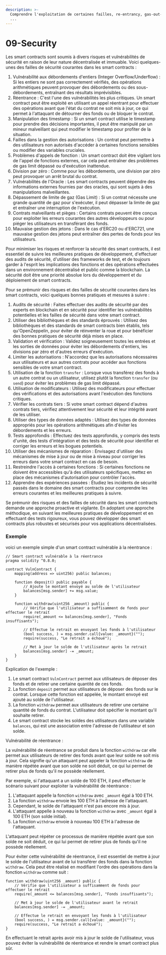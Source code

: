 ```yaml
---
description: >-
  Comprendre l'exploitation de certaines failles, re-entrancy, gas-out-limit,
  ...
---
```


# 09-Security

Les smart contracts sont soumis à divers risques et vulnérabilités de sécurité en raison de leur nature décentralisée et immuable. Voici quelques-unes des failles de sécurité courantes dans les smart contracts :

1. Vulnérabilité aux débordements d'entiers (Integer Overflow/Underflow) : Si les entiers ne sont pas correctement vérifiés, des opérations arithmétiques peuvent provoquer des débordements ou des sous-débordements, entraînant des résultats imprévisibles.
2. Réentrance : C'est l'une des vulnérabilités les plus critiques. Un smart contract peut être exploité en utilisant un appel réentrant pour effectuer des opérations avant que l'état du contrat ne soit mis à jour, ce qui permet à l'attaquant de détourner des fonds ou de bloquer le contrat.
3. Manipulation des timestamp : Si un smart contract utilise le timestamp pour prendre des décisions importantes, il peut être manipulé par un mineur malveillant qui peut modifier le timestamp pour profiter de la situation.
4. Failles dans la gestion des autorisations : Un contrat peut permettre à des utilisateurs non autorisés d'accéder à certaines fonctions sensibles ou modifier des variables cruciales.
5. Problèmes d'appels de fonction : Un smart contract doit être vigilant lors de l'appel de fonctions externes, car cela peut entraîner des problèmes de gas limit dépassé ou d'exécution inattendue.
6. Division par zéro : Comme pour les débordements, une division par zéro peut provoquer un arrêt brutal du contrat.
7. Vulnérabilités de l'Oracle : Les smart contracts peuvent dépendre des informations externes fournies par des oracles, qui sont sujets à des manipulations malveillantes.
8. Dépassement de limite de gaz (Gas Limit) : Si un contrat nécessite une grande quantité de gaz pour s'exécuter, il peut dépasser la limite de gaz et entraîner une interruption de l'exécution.
9. Contrats malveillants et pièges : Certains contrats peuvent être conçus pour exploiter les erreurs courantes des autres développeurs ou pour piéger les utilisateurs en transférant des fonds.
10. Mauvaise gestion des jetons : Dans le cas d'ERC20 ou d'ERC721, une mauvaise gestion des jetons peut entraîner des pertes de fonds pour les utilisateurs.

Pour minimiser les risques et renforcer la sécurité des smart contracts, il est essentiel de suivre les meilleures pratiques de développement, d'effectuer des audits de sécurité, d'utiliser des frameworks de test, et de toujours garder à l'esprit les implications des fonctions et des opérations effectuées dans un environnement décentralisé et public comme la blockchain. La sécurité doit être une priorité absolue lors du développement et du déploiement de smart contracts.

Pour se prémunir des risques et des failles de sécurité courantes dans les smart contracts, voici quelques bonnes pratiques et mesures à suivre :

1. Audits de sécurité : Faites effectuer des audits de sécurité par des experts en blockchain et en sécurité pour identifier les vulnérabilités potentielles et les failles de sécurité dans votre smart contract.
2. Utiliser des bibliothèques et des standards éprouvés : Utilisez des bibliothèques et des standards de smart contracts bien établis, tels qu'OpenZeppelin, pour éviter de réinventer la roue et pour bénéficier des bonnes pratiques de sécurité déjà mises en place.
3. Validation et vérification : Validez soigneusement toutes les entrées et les sorties de données pour éviter les débordements d'entiers, les divisions par zéro et d'autres erreurs d'exécution.
4. Limiter les autorisations : N'accordez que les autorisations nécessaires aux utilisateurs et aux autres contrats pour accéder aux fonctions sensibles de votre smart contract.
5. Utilisation de la fonction `transfer` : Lorsque vous transférez des fonds à un autre contrat ou un utilisateur, utilisez plutôt la fonction `transfer` (ou `send`) pour éviter les problèmes de gas limit dépassé.
6. Utilisation de modificateurs : Utilisez des modificateurs pour effectuer des vérifications et des autorisations avant l'exécution des fonctions critiques.
7. Vérifier les contrats tiers : Si votre smart contract dépend d'autres contrats tiers, vérifiez attentivement leur sécurité et leur intégrité avant de les utiliser.
8. Utiliser des types de données adaptés : Utilisez des types de données appropriés pour les opérations arithmétiques afin d'éviter les débordements et les erreurs.
9. Tests approfondis : Effectuez des tests approfondis, y compris des tests d'unité, des tests d'intégration et des tests de sécurité pour identifier et corriger les erreurs et les bogues potentiels.
10. Utiliser des mécanismes de réparation : Envisagez d'utiliser des mécanismes de mise à jour ou de mise à niveau pour corriger les erreurs dans votre smart contract en cas de besoin.
11. Restreindre l'accès à certaines fonctions : Si certaines fonctions ne doivent être accessibles qu'à des utilisateurs spécifiques, mettez en place des mécanismes d'autorisation pour contrôler l'accès.
12. Apprendre des expériences passées : Étudiez les incidents de sécurité passés dans le domaine des smart contracts pour comprendre les erreurs courantes et les meilleures pratiques à suivre.

Se prémunir des risques et des failles de sécurité dans les smart contracts demande une approche proactive et vigilante. En adoptant une approche méthodique, en suivant les meilleures pratiques de développement et en effectuant des tests rigoureux, vous pouvez développer des smart contracts plus robustes et sécurisés pour vos applications décentralisées.

### Exemple

voici un exemple simple d'un smart contract vulnérable à la réentrance :

```solidity
// Smart contract vulnérable à la réentrance
pragma solidity ^0.8.0;

contract VulnContract {
    mapping(address => uint256) public balances;

    function deposit() public payable {
        // Ajoute le montant envoyé au solde de l'utilisateur
        balances[msg.sender] += msg.value;
    }

    function withdraw(uint256 _amount) public {
        // Vérifie que l'utilisateur a suffisamment de fonds pour effectuer le retrait
        require(_amount <= balances[msg.sender], "Fonds insuffisants");

        // Effectue le retrait en envoyant les fonds à l'utilisateur
        (bool success, ) = msg.sender.call{value: _amount}("");
        require(success, "Le retrait a échoué");

        // Met à jour le solde de l'utilisateur après le retrait
        balances[msg.sender] -= _amount;
    }
}
```

Explication de l'exemple :

1. Le smart contract `VulnContract` permet aux utilisateurs de déposer des fonds et de retirer une certaine quantité de ces fonds.
2. La fonction `deposit` permet aux utilisateurs de déposer des fonds sur le contrat. Lorsque cette fonction est appelée, le montant envoyé est ajouté au solde de l'utilisateur.
3. La fonction `withdraw` permet aux utilisateurs de retirer une certaine quantité de fonds du contrat. L'utilisateur doit spécifier le montant qu'il souhaite retirer.
4. Le smart contract stocke les soldes des utilisateurs dans une variable `balances`, qui est une association entre l'adresse de l'utilisateur et son solde.

Vulnérabilité de réentrance :

La vulnérabilité de réentrance se produit dans la fonction `withdraw` car elle permet aux utilisateurs de retirer des fonds avant que leur solde ne soit mis à jour. Cela signifie qu'un attaquant peut appeler la fonction `withdraw` de manière répétée avant que son solde ne soit déduit, ce qui lui permet de retirer plus de fonds qu'il ne possède réellement.

Par exemple, si l'attaquant a un solde de 100 ETH, il peut effectuer le scénario suivant pour exploiter la vulnérabilité de réentrance :

1. L'attaquant appelle la fonction `withdraw` avec `_amount` égal à 100 ETH.
2. La fonction `withdraw` envoie les 100 ETH à l'adresse de l'attaquant.
3. Cependant, le solde de l'attaquant n'est pas encore mis à jour.
4. L'attaquant appelle à nouveau la fonction `withdraw` avec `_amount` égal à 100 ETH (son solde initial).
5. La fonction `withdraw` envoie à nouveau 100 ETH à l'adresse de l'attaquant.

L'attaquant peut répéter ce processus de manière répétée avant que son solde ne soit déduit, ce qui lui permet de retirer plus de fonds qu'il ne possède réellement.

Pour éviter cette vulnérabilité de réentrance, il est essentiel de mettre à jour le solde de l'utilisateur avant de lui transférer des fonds dans la fonction `withdraw`. Cela peut être réalisé en modifiant l'ordre des opérations dans la fonction `withdraw` comme suit :

```solidity
function withdraw(uint256 _amount) public {
    // Vérifie que l'utilisateur a suffisamment de fonds pour effectuer le retrait
    require(_amount <= balances[msg.sender], "Fonds insuffisants");

    // Met à jour le solde de l'utilisateur avant le retrait
    balances[msg.sender] -= _amount;

    // Effectue le retrait en envoyant les fonds à l'utilisateur
    (bool success, ) = msg.sender.call{value: _amount}("");
    require(success, "Le retrait a échoué");
}
```

En effectuant le retrait après avoir mis à jour le solde de l'utilisateur, vous pouvez éviter la vulnérabilité de réentrance et rendre le smart contract plus sûr.
